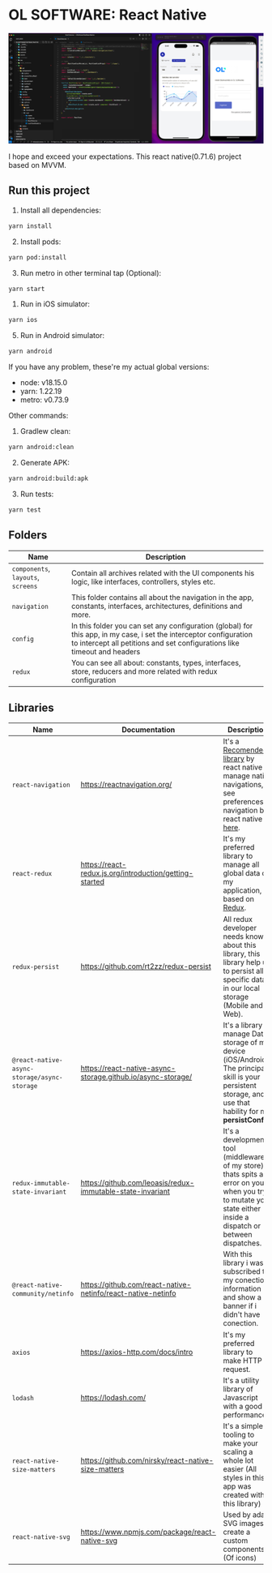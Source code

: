 # OL SOFTWARE: React Native

![](https://raw.githubusercontent.com/miguelzabalaf/OlSoftwareTestReactNative/main/assets/images/cover.png)

I hope and exceed your expectations. This react native(0.71.6) project based on MVVM.

## Run this project

1. Install all dependencies:

```sh
yarn install
```

2. Install pods:

```sh
yarn pod:install
```

3. Run metro in other terminal tap (Optional):

```sh
yarn start
```

1. Run in iOS simulator:

```sh
yarn ios
```

5. Run in Android simulator:

```sh
yarn android
```

If you have any problem, these're my actual global versions:

- node: v18.15.0
- yarn: 1.22.19
- metro: v0.73.9

Other commands:

1. Gradlew clean:

```sh
yarn android:clean
```

2. Generate APK:

```sh
yarn android:build:apk
```

3. Run tests:

```sh
yarn test
```

## Folders

| Name                               | Description                                                                                                                                                                                    |
| ---------------------------------- | ---------------------------------------------------------------------------------------------------------------------------------------------------------------------------------------------- |
| `components`, `layouts`, `screens` | Contain all archives related with the UI components his logic, like interfaces, controllers, styles etc.                                                                                       |
| `navigation`                       | This folder contains all about the navigation in the app, constants, interfaces, architectures, definitions and more.                                                                          |
| `config`                           | In this folder you can set any configuration (global) for this app, in my case, i set the interceptor configuration to intercept all petitions and set configurations like timeout and headers |
| `redux`                            | You can see all about: constants, types, interfaces, store, reducers and more related with redux configuration                                                                                 |

## Libraries

| Name                                        | Documentation                                                | Description                                                                                                                                                                                                                      |
| ------------------------------------------- | ------------------------------------------------------------ | -------------------------------------------------------------------------------------------------------------------------------------------------------------------------------------------------------------------------------- |
| `react-navigation`                          | https://reactnavigation.org/                                 | It's a [Recomended library](https://reactnative.directory/?search=react-navigation) by react native to manage native navigations, see preferences of navigation by react native [here](https://reactnative.dev/docs/navigation). |
| `react-redux`                               | https://react-redux.js.org/introduction/getting-started      | It's my preferred library to manage all global data of my application, based on [Redux](https://redux.js.org/).                                                                                                                  |
| `redux-persist`                             | https://github.com/rt2zz/redux-persist                       | All redux developer needs know about this library, this library help us to persist all o specific data in our local storage (Mobile and Web).                                                                                    |
| `@react-native-async-storage/async-storage` | https://react-native-async-storage.github.io/async-storage/  | It's a library to manage Data storage of my device (iOS/Android). The principal skill is your persistent storage, and i use that hability for my **persistConfig**.                                                              |
| `redux-immutable-state-invariant`           | https://github.com/leoasis/redux-immutable-state-invariant   | It's a development tool (middleware of my store) , thats spits an error on you when you try to mutate your state either inside a dispatch or between dispatches.                                                                 |
| `@react-native-community/netinfo`           | https://github.com/react-native-netinfo/react-native-netinfo | With this library i was subscribed to my conection information and show a banner if i didn't have conection.                                                                                                                     |
| `axios`                                     | https://axios-http.com/docs/intro                            | It's my preferred library to make HTTP request.                                                                                                                                                                                  |
| `lodash`                                    | https://lodash.com/                                          | It's a utility library of Javascript with a good performance.                                                                                                                                                                    |
| `react-native-size-matters`                 | https://github.com/nirsky/react-native-size-matters          | It's a simple tooling to make your scaling a whole lot easier (All styles in this app was created with this library)                                                                                                             |
| `react-native-svg`                          | https://www.npmjs.com/package/react-native-svg               | Used by adapt SVG images to create a custom components (Of icons)                                                                                                                                                                |
